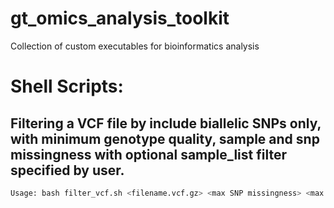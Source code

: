 # gt_omics_analysis_toolkit
Collection of custom executables for bioinformatics analysis

# Shell Scripts:

## Filtering a VCF file by include biallelic SNPs only, with minimum genotype quality, sample and snp missingness with optional sample_list filter specified by user.

```bash
Usage: bash filter_vcf.sh <filename.vcf.gz> <max SNP missingness> <max sample missingness> <genotype quality> <output directory> <sample prefix> [sample list.txt]"
```